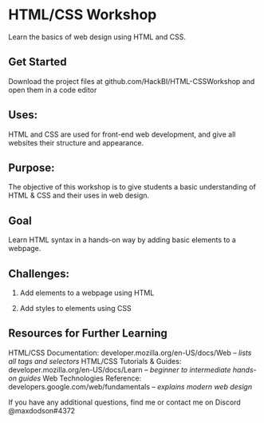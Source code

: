 # HTML/CSS Workshop
Learn the basics of web design using HTML and CSS.

## Get Started

Download the project files at github.com/HackBI/HTML-CSSWorkshop and open them in a code editor
    
## Uses: 
HTML and CSS are used for front-end web development, and give all websites their structure and appearance.

## Purpose: 
The objective of this workshop is to give students a basic understanding of HTML & CSS and their uses in web design.

## Goal
Learn HTML syntax in a hands-on way by adding basic elements to a webpage.

## Challenges:

1.  Add elements to a webpage using HTML
    
2.  Add styles to elements using CSS
    
## Resources for Further Learning
HTML/CSS Documentation: developer.mozilla.org/en-US/docs/Web  – *lists all tags and selectors*
HTML/CSS Tutorials & Guides: developer.mozilla.org/en-US/docs/Learn – *beginner to intermediate hands-on guides*
Web Technologies Reference: developers.google.com/web/fundamentals – *explains modern web design*

If you have any additional questions, find me or contact me on Discord @maxdodson#4372
